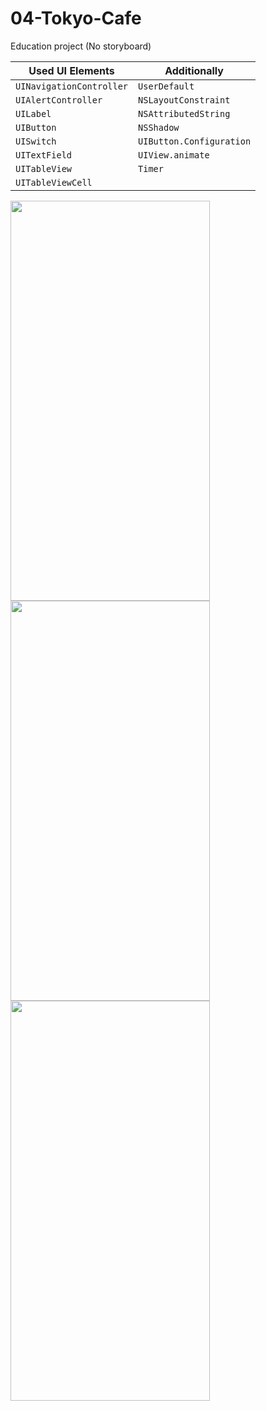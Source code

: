 # 04-Tokyo-Cafe

Education project
(No storyboard)

| Used UI Elements | Additionally |
--- | ---
| `UINavigationController` | `UserDefault`
| `UIAlertController` | `NSLayoutConstraint`
| `UILabel` | `NSAttributedString`
| `UIButton` | `NSShadow`
| `UISwitch` | `UIButton.Configuration`
| `UITextField` | `UIView.animate`
| `UITableView` | `Timer`
| `UITableViewCell` |

<img src="https://user-images.githubusercontent.com/80542175/173512657-ad50c288-ce33-40eb-b4b4-5165f577fc90.gif" height=640 width=319><img src="https://user-images.githubusercontent.com/80542175/173512693-9e39b918-234d-4076-b3c5-435c87b1b9cd.gif" height=640 width=319><img src="https://user-images.githubusercontent.com/80542175/173512728-51402def-b1b7-4e9e-acdf-f31f2da46774.gif" height=640 width=319>

